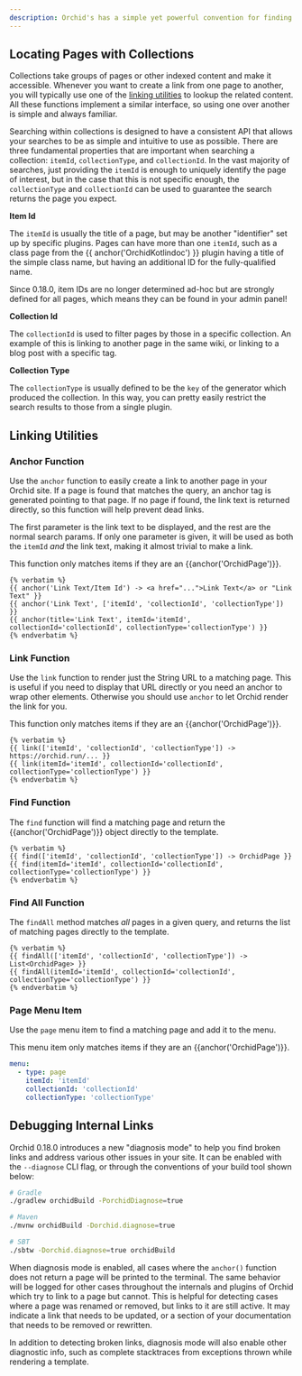 ```yaml
---
description: Orchid's has a simple yet powerful convention for finding pages and generating links throughout your site.
---
```


## Locating Pages with Collections

Collections take groups of pages or other indexed content and make it accessible. Whenever you want to create a link 
from one page to another, you will typically use one of the [linking utilities](#linking-utilities) to lookup the 
related content. All these functions implement a similar interface, so using one over another is simple and always
familiar. 

Searching within collections is designed to have a consistent API that allows your searches to be as simple and 
intuitive to use as possible. There are three fundamental properties that are important when searching a collection: 
`itemId`, `collectionType`, and `collectionId`. In the vast majority of searches, just providing the `itemId` is enough 
to uniquely identify the page of interest, but in the case that this is not specific enough, the `collectionType` and 
`collectionId` can be used to guarantee the search returns the page you expect.

**Item Id**

The `itemId` is usually the title of a page, but may be another "identifier" set up by specific plugins. Pages can have
more than one `itemId`, such as a class page from the {{ anchor('OrchidKotlindoc') }} plugin having a title of the 
simple class name, but having an additional ID for the fully-qualified name.

Since 0.18.0, item IDs are no longer determined ad-hoc but are strongly defined for all pages, which means they can be
found in your admin panel!

**Collection Id**

The `collectionId` is used to filter pages by those in a specific collection. An example of this is linking to another
page in the same wiki, or linking to a blog post with a specific tag.

**Collection Type**

The `collectionType` is usually defined to be the `key` of the generator which produced the collection. In this way, you
can pretty easily restrict the search results to those from a single plugin.

## Linking Utilities  

### Anchor Function

Use the `anchor` function to easily create a link to another page in your Orchid site. If a page is found that matches
the query, an anchor tag is generated pointing to that page. If no page if found, the link text is returned directly, 
so this function will help prevent dead links.

The first parameter is the link text to be displayed, and the rest are the normal search params. If only one parameter
is given, it will be used as both the `itemId` _and_ the link text, making it almost trivial to make a link.

This function only matches items if they are an {{anchor('OrchidPage')}}.

```twig
{% verbatim %}
{{ anchor('Link Text/Item Id') -> <a href="...">Link Text</a> or "Link Text" }}
{{ anchor('Link Text', ['itemId', 'collectionId', 'collectionType']) }}
{{ anchor(title='Link Text', itemId='itemId', collectionId='collectionId', collectionType='collectionType') }}
{% endverbatim %}
```

### Link Function

Use the `link` function to render just the String URL to a matching page. This is useful if you need to display that URL 
directly or you need an anchor to wrap other elements. Otherwise you should use `anchor` to let Orchid render the link
for you. 

This function only matches items if they are an {{anchor('OrchidPage')}}.

```twig
{% verbatim %}
{{ link(['itemId', 'collectionId', 'collectionType']) -> https://orchid.run/... }}
{{ link(itemId='itemId', collectionId='collectionId', collectionType='collectionType') }}
{% endverbatim %}
```

### Find Function

The `find` function will find a matching page and return the {{anchor('OrchidPage')}} object directly to the template.

```twig
{% verbatim %}
{{ find(['itemId', 'collectionId', 'collectionType']) -> OrchidPage }}
{{ find(itemId='itemId', collectionId='collectionId', collectionType='collectionType') }}
{% endverbatim %}
```

### Find All Function

The `findAll` method matches _all_ pages in a given query, and returns the list of matching pages directly to the 
template.

```twig
{% verbatim %}
{{ findAll(['itemId', 'collectionId', 'collectionType']) -> List<OrchidPage> }}
{{ findAll(itemId='itemId', collectionId='collectionId', collectionType='collectionType') }}
{% endverbatim %}
```

### Page Menu Item

Use the `page` menu item to find a matching page and add it to the menu. 

This menu item only matches items if they are an {{anchor('OrchidPage')}}.

```yaml
menu: 
  - type: page
    itemId: 'itemId'
    collectionId: 'collectionId'
    collectionType: 'collectionType'
```

## Debugging Internal Links

Orchid 0.18.0 introduces a new "diagnosis mode" to help you find broken links and address various other issues in your 
site. It can be enabled with the `--diagnose` CLI flag, or through the conventions of your build tool shown below:

```bash
# Gradle
./gradlew orchidBuild -PorchidDiagnose=true

# Maven
./mvnw orchidBuild -Dorchid.diagnose=true

# SBT
./sbtw -Dorchid.diagnose=true orchidBuild
```

When diagnosis mode is enabled, all cases where the `anchor()` function does not return a page will be printed to the 
terminal. The same behavior will be logged for other cases throughout the internals and plugins of Orchid which try to
link to a page but cannot. This is helpful for detecting cases where a page was renamed or removed, but links to it are
still active. It may indicate a link that needs to be updated, or a section of your documentation that needs to be 
removed or rewritten.

In addition to detecting broken links, diagnosis mode will also enable other diagnostic info, such as complete 
stacktraces from exceptions thrown while rendering a template.
